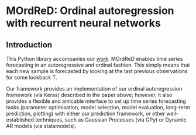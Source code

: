 # MOrdReD: Ordinal autoregression with recurrent neural networks
## Introduction
This Python library accompanies our [work](https://arxiv.org/abs/1803.09704). MOrdReD enables time series forecasting in an autoregressive and ordinal fashion. This simply means that each new sample is forecasted by looking at the last previous observations for some lookback T.

Our framework provides an implementation of our ordinal autoregression framework (via Keras) described in the paper above; however, it also provides a flexible and amicable interface to set up time series forecasting tasks (parameter optimisation, model selection, model evaluation, long-term prediction, plotting) with either our prediction framework, or other well-established techniques, such as Gaussian Processes (via GPy) or Dynamic AR models (via statsmodels).
